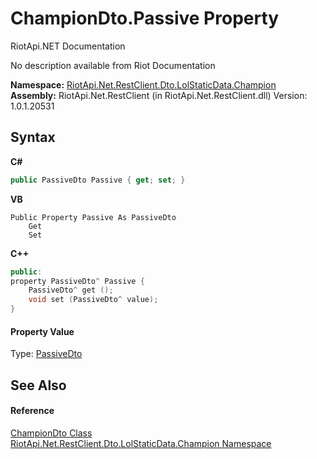 # ChampionDto.Passive Property 
RiotApi.NET Documentation 

No description available from Riot Documentation

**Namespace:**&nbsp;<a href="3124c537-7898-7be7-0beb-c234e417bc16">RiotApi.Net.RestClient.Dto.LolStaticData.Champion</a><br />**Assembly:**&nbsp;RiotApi.Net.RestClient (in RiotApi.Net.RestClient.dll) Version: 1.0.1.20531

## Syntax

**C#**<br />
``` C#
public PassiveDto Passive { get; set; }
```

**VB**<br />
``` VB
Public Property Passive As PassiveDto
	Get
	Set
```

**C++**<br />
``` C++
public:
property PassiveDto^ Passive {
	PassiveDto^ get ();
	void set (PassiveDto^ value);
}
```


#### Property Value
Type: <a href="8597f1de-abc0-9cf4-3913-834846082ef9">PassiveDto</a>

## See Also


#### Reference
<a href="5855d1e7-40f5-fdff-a08b-6b69889f7228">ChampionDto Class</a><br /><a href="3124c537-7898-7be7-0beb-c234e417bc16">RiotApi.Net.RestClient.Dto.LolStaticData.Champion Namespace</a><br />